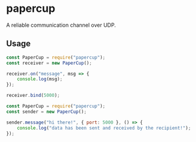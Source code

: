 # papercup
A reliable communication channel over UDP.

## Usage

``` javascript
const PaperCup = require("papercup");
const receiver = new PaperCup();

receiver.on("message", msg => {
	console.log(msg);
});

receiver.bind(5000);
```


``` javascript
const PaperCup = require("papercup");
const sender = new PaperCup();

sender.message("hi there!", { port: 5000 }, () => {
	console.log("data has been sent and received by the recipient!");
});
```

